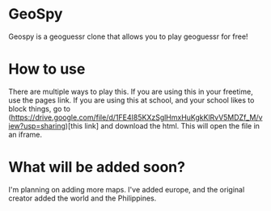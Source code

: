 # GeoSpy
Geospy is a geoguessr clone that allows you to play geoguessr for free!

# How to use
There are multiple ways to play this. If you are using this in your freetime, use the pages link. If you are using this at school, and your school likes to block things, go to (https://drive.google.com/file/d/1FE4I85KXzSglHmxHuKgkKlRvV5MDZf_M/view?usp=sharing)[this link] and download the html. This will open the file in an iframe.

# What will be added soon?
I'm planning on adding more maps. I've added europe, and the original creator added the world and the Philippines.
